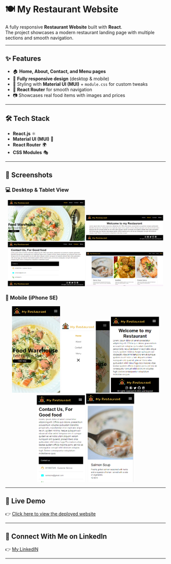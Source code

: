 # 🍽️ My Restaurant Website

A fully responsive **Restaurant Website** built with **React**.  
The project showcases a modern restaurant landing page with multiple sections and smooth navigation.

---

## ✨ Features

- 🏠 **Home, About, Contact, and Menu pages**  
- 📱 **Fully responsive design** (desktop & mobile)  
- 🎨 Styling with **Material UI (MUI)** + `module.css` for custom tweaks  
- 🔀 **React Router** for smooth navigation  
- 📷 Showcases real food items with images and prices  

---

## 🛠️ Tech Stack

- **React.js** ⚛️  
- **Material UI (MUI)** 🎨  
- **React Router** 🌍  
- **CSS Modules** 🎭  

---

## 📸 Screenshots

### 💻 Desktop & Tablet View
<p align="center">
  <img src="./public/images/Home_Page.png" width="48%%" />
  <img src="./public/images/About_Page.png" width="48%" />
  <img src="./public/images/Contact_Page.png" width="48%" />
  <img src="./public/images/Menu_Page.png" width="48%" />
</p>

### 📱 Mobile (iPhone SE)
<p align="center">
  <img src="./public/images/Mobile_Home_Page.png" width="30%" />
  <img src="./public/images/Mobule_Menu.png" width="30%" />
  <img src="./public/images/Mobile_About_us.png" width="30%" />
  <img src="./public/images/Mobile_Contact.png" width="30%" />
  <img src="./public/images/Mobile_Menu.png" width="30%" />
</p>


---

## 🚀 Live Demo

👉 [Click here to view the deployed website](Soon)

---
## 🔗 Connect With Me on LinkedIn

👉 [My LinkedIN](https://www.linkedin.com/in/basudev-pokharel/)

---
